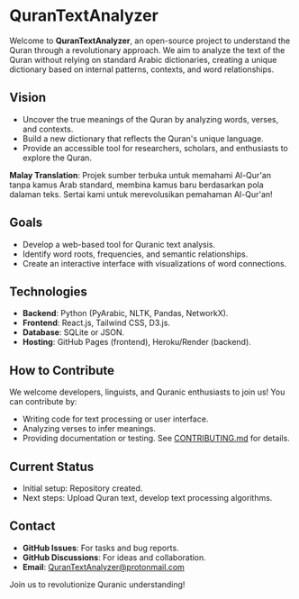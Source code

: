 # QuranTextAnalyzer

Welcome to **QuranTextAnalyzer**, an open-source project to understand the Quran through a revolutionary approach. We aim to analyze the text of the Quran without relying on standard Arabic dictionaries, creating a unique dictionary based on internal patterns, contexts, and word relationships.

## Vision
- Uncover the true meanings of the Quran by analyzing words, verses, and contexts.
- Build a new dictionary that reflects the Quran's unique language.
- Provide an accessible tool for researchers, scholars, and enthusiasts to explore the Quran.

**Malay Translation**: Projek sumber terbuka untuk memahami Al-Qur'an tanpa kamus Arab standard, membina kamus baru berdasarkan pola dalaman teks. Sertai kami untuk merevolusikan pemahaman Al-Qur'an!

## Goals
- Develop a web-based tool for Quranic text analysis.
- Identify word roots, frequencies, and semantic relationships.
- Create an interactive interface with visualizations of word connections.

## Technologies
- **Backend**: Python (PyArabic, NLTK, Pandas, NetworkX).
- **Frontend**: React.js, Tailwind CSS, D3.js.
- **Database**: SQLite or JSON.
- **Hosting**: GitHub Pages (frontend), Heroku/Render (backend).

## How to Contribute
We welcome developers, linguists, and Quranic enthusiasts to join us! You can contribute by:
- Writing code for text processing or user interface.
- Analyzing verses to infer meanings.
- Providing documentation or testing.
See [CONTRIBUTING.md](CONTRIBUTING.md) for details.

## Current Status
- Initial setup: Repository created.
- Next steps: Upload Quran text, develop text processing algorithms.

## Contact
- **GitHub Issues**: For tasks and bug reports.
- **GitHub Discussions**: For ideas and collaboration.
- **Email**: QuranTextAnalyzer@protonmail.com

Join us to revolutionize Quranic understanding!
